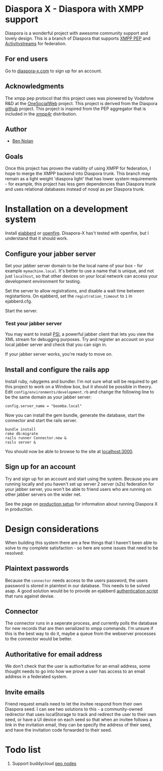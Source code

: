 # Diaspora X - Diaspora with XMPP support

Diaspora is a wonderful project with awesome community support and lovely design. This is a branch of Diaspora that supports [XMPP PEP](http://xmpp.org/extensions/xep-0163.html) and [Activitystreams](http://wiki.activitystrea.ms/w/page/1359319/Verb-Mapping) for federation.

## For end users

Go to [diaspora-x.com](http://www.diaspora-x.com/) to sign up for an account.

## Acknowledgments

The xmpp pep protocol that this project uses was pioneered by Vodafone R&D at the [OneSocialWeb](http://onesocialweb.org/) project. This project is derived from the Diaspora [github](http://github.com/diaspora) project. This project is inspired from the PEP aggregator that is included in the [xmpp4r](http://home.gna.org/xmpp4r/) distribution.

## Author

  * [Ben Nolan](http://www.bennolan.com/)
  
## Goals

Once this project has proven the viability of using XMPP for federation, I hope to merge the XMPP backend into Diaspora trunk. This branch may remain as a light weight 'diaspora light' that has lower system requirements - for example, this project has less gem dependencies than Diaspora trunk and uses relational databases instead of nosql as per Diaspora trunk.

# Installation on a development system

Install [ejabberd](http://www.ejabberd.im/) or [openfire](http://www.igniterealtime.org/projects/openfire/). Disapora-X has't tested with openfire, but I understand that it should work.

## Configure your jabber server

Set your jabber server domain to be the local name of your box - for example `mymachine.local`. It's better to use a name that is unique, and not just `localhost`, so that other devices on your local network can access your development environment for testing. 

Set the server to allow registrations, and disable a wait time between registartions. On ejabberd, set the `registration_timeout` to `1` in ejabberd.cfg.

Start the server.

### Test your jabber server

You may want to install [PSI](http://psi-im.org/), a powerful jabber client that lets you view the XML stream for debugging purposes. Try and register an account on your local jabber server and check that you can sign in.

If your jabber server works, you're ready to move on.

## Install and configure the rails app

Install ruby, rubygems and bundler. I'm not sure what will be required to get this project to work on a Window box, but it should be possible in theory. Edit `config/environments/development.rb` and change the following line to be the same domain as your jabber server:

    config.server_name = "boomba.local"

Now you can install the gem bundle, generate the database, start the connector and start the rails server.

    bundle install
    rake db:migrate
    rails runner Connector.new &
    rails server &
    
You should now be able to browse to the site at [localhost:3000](http://www.localhost:3000/).

## Sign up for an account

Try and sign up for an account and start using the system. Because you are running locally and you haven't set up server 2 server (s2s) federation for your jabber server, you won't be able to friend users who are running on other jabber servers on the wider net.

See the page on [production setup](#todo) for information about running Diaspora X in production.

# Design considerations

When building this system there are a few things that I haven't been able to solve to my complete satisfaction - so here are some issues that need to be resolved:

## Plaintext passwords

Because the `connector` needs access to the users password, the users password is stored in plaintext in our database. This needs to be solved asap. A good solution would be to provide an ejabberd [authentication script](http://www.ejabberd.im/extauth) that runs against devise.

## Connector

The connector runs in a seperate process, and currently polls the database for new records that are then serialized to xmpp commands. I'm unsure if this is the best way to do it, maybe a queue from the webserver processes to the connector would be better.

## Authoritative for email address

We don't check that the user is authoritative for an email address, some thought needs to go into how we prove a user has access to an email address in a federated system.

## Invite emails

Friend request emails need to let the invitee respond from their own Diaspora seed. I can see two solutions to this - a community-owned redirector that uses localStorage to track and redirect the user to their own seed, or have a UI device on each seed so that when an invitee follows a link in the invitation email, they can be specify the address of their seed, and have the invitation code forwarded to their seed.

# Todo list

1. Support buddycloud [geo nodes](http://open.buddycloud.com/channel-protocol)
